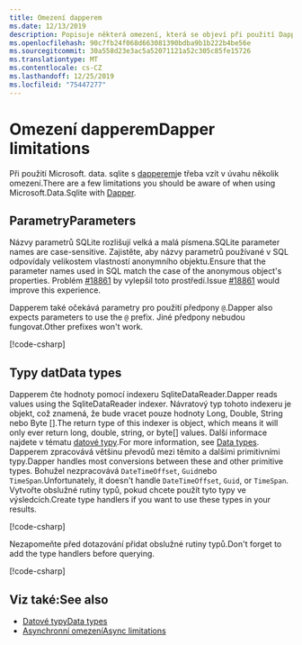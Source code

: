 ```yaml
---
title: Omezení dapperem
ms.date: 12/13/2019
description: Popisuje některá omezení, která se objeví při použití Dapperem.
ms.openlocfilehash: 90c7fb24f068d663081390bdba9b1b222b4be56e
ms.sourcegitcommit: 30a558d23e3ac5a52071121a52c305c85fe15726
ms.translationtype: MT
ms.contentlocale: cs-CZ
ms.lasthandoff: 12/25/2019
ms.locfileid: "75447277"
---
```

# <a name="dapper-limitations"></a><span data-ttu-id="6b88c-103">Omezení dapperem</span><span class="sxs-lookup"><span data-stu-id="6b88c-103">Dapper limitations</span></span>

<span data-ttu-id="6b88c-104">Při použití Microsoft. data. sqlite s [dapperem](https://stackexchange.github.io/Dapper/)je třeba vzít v úvahu několik omezení.</span><span class="sxs-lookup"><span data-stu-id="6b88c-104">There are a few limitations you should be aware of when using Microsoft.Data.Sqlite with [Dapper](https://stackexchange.github.io/Dapper/).</span></span>

## <a name="parameters"></a><span data-ttu-id="6b88c-105">Parametry</span><span class="sxs-lookup"><span data-stu-id="6b88c-105">Parameters</span></span>

<span data-ttu-id="6b88c-106">Názvy parametrů SQLite rozlišují velká a malá písmena.</span><span class="sxs-lookup"><span data-stu-id="6b88c-106">SQLite parameter names are case-sensitive.</span></span> <span data-ttu-id="6b88c-107">Zajistěte, aby názvy parametrů používané v SQL odpovídaly velikostem vlastností anonymního objektu.</span><span class="sxs-lookup"><span data-stu-id="6b88c-107">Ensure that the parameter names used in SQL match the case of the anonymous object's properties.</span></span> <span data-ttu-id="6b88c-108">Problém [#18861](https://github.com/aspnet/EntityFrameworkCore/issues/18861) by vylepšil toto prostředí.</span><span class="sxs-lookup"><span data-stu-id="6b88c-108">Issue [#18861](https://github.com/aspnet/EntityFrameworkCore/issues/18861) would improve this experience.</span></span>

<span data-ttu-id="6b88c-109">Dapperem také očekává parametry pro použití předpony `@`.</span><span class="sxs-lookup"><span data-stu-id="6b88c-109">Dapper also expects parameters to use the `@` prefix.</span></span> <span data-ttu-id="6b88c-110">Jiné předpony nebudou fungovat.</span><span class="sxs-lookup"><span data-stu-id="6b88c-110">Other prefixes won't work.</span></span>

[!code-csharp[](../../../../samples/snippets/standard/data/sqlite/DapperSample/Program.cs?name=snippet_Parameter)]

## <a name="data-types"></a><span data-ttu-id="6b88c-111">Typy dat</span><span class="sxs-lookup"><span data-stu-id="6b88c-111">Data types</span></span>

<span data-ttu-id="6b88c-112">Dapperem čte hodnoty pomocí indexeru SqliteDataReader.</span><span class="sxs-lookup"><span data-stu-id="6b88c-112">Dapper reads values using the SqliteDataReader indexer.</span></span> <span data-ttu-id="6b88c-113">Návratový typ tohoto indexeru je objekt, což znamená, že bude vracet pouze hodnoty Long, Double, String nebo Byte [].</span><span class="sxs-lookup"><span data-stu-id="6b88c-113">The return type of this indexer is object, which means it will only ever return long, double, string, or byte[] values.</span></span> <span data-ttu-id="6b88c-114">Další informace najdete v tématu [datové typy](types.md).</span><span class="sxs-lookup"><span data-stu-id="6b88c-114">For more information, see [Data types](types.md).</span></span> <span data-ttu-id="6b88c-115">Dapperem zpracovává většinu převodů mezi těmito a dalšími primitivními typy.</span><span class="sxs-lookup"><span data-stu-id="6b88c-115">Dapper handles most conversions between these and other primitive types.</span></span> <span data-ttu-id="6b88c-116">Bohužel nezpracovává `DateTimeOffset`, `Guid`nebo `TimeSpan`.</span><span class="sxs-lookup"><span data-stu-id="6b88c-116">Unfortunately, it doesn't handle `DateTimeOffset`, `Guid`, or `TimeSpan`.</span></span> <span data-ttu-id="6b88c-117">Vytvořte obslužné rutiny typů, pokud chcete použít tyto typy ve výsledcích.</span><span class="sxs-lookup"><span data-stu-id="6b88c-117">Create type handlers if you want to use these types in your results.</span></span>

[!code-csharp[](../../../../samples/snippets/standard/data/sqlite/DapperSample/Program.cs?name=snippet_TypeHandlers)]

<span data-ttu-id="6b88c-118">Nezapomeňte před dotazování přidat obslužné rutiny typů.</span><span class="sxs-lookup"><span data-stu-id="6b88c-118">Don't forget to add the type handlers before querying.</span></span>

[!code-csharp[](../../../../samples/snippets/standard/data/sqlite/DapperSample/Program.cs?name=snippet_AddTypeHandlers)]

## <a name="see-also"></a><span data-ttu-id="6b88c-119">Viz také:</span><span class="sxs-lookup"><span data-stu-id="6b88c-119">See also</span></span>

* [<span data-ttu-id="6b88c-120">Datové typy</span><span class="sxs-lookup"><span data-stu-id="6b88c-120">Data types</span></span>](types.md)
* [<span data-ttu-id="6b88c-121">Asynchronní omezení</span><span class="sxs-lookup"><span data-stu-id="6b88c-121">Async limitations</span></span>](async.md)
